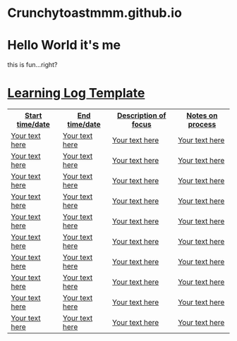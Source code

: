 # Crunchytoastmmm.github.io

<html>
<body>
<h1>Hello World it's me</h1>
<p>this is fun...right?</p>
<a href="https://github.com/Crunchytoastmmm/skills/blob/master/learning-log/index.html"

<html>
<head>
  <title>Skills Assignment Template</title>
  <meta charset="utf-8" />

  <link type="text/css" rel="stylesheet" href="../dist/css/bootstrap.css" />

</head>
<body>


<div class="container">
    <div class="row">
        <div class="col-md-12">
            <h1>Learning Log Template</h1>
            <table class="table table-bordered">
            <tr><th class="bg-primary text-white">Start time/date</th><th class="bg-primary text-white">End time/date</th><th class="bg-primary text-white">Description of focus</th><th class="bg-primary text-white">Notes on process</th>
            <tr><td>Your text here</td><td>Your text here</td><td>Your text here</td><td>Your text here</td></tr>
            <tr><td>Your text here</td><td>Your text here</td><td>Your text here</td><td>Your text here</td></tr>
            <tr><td>Your text here</td><td>Your text here</td><td>Your text here</td><td>Your text here</td></tr>
            <tr><td>Your text here</td><td>Your text here</td><td>Your text here</td><td>Your text here</td></tr>
            <tr><td>Your text here</td><td>Your text here</td><td>Your text here</td><td>Your text here</td></tr>
            <tr><td>Your text here</td><td>Your text here</td><td>Your text here</td><td>Your text here</td></tr>
            <tr><td>Your text here</td><td>Your text here</td><td>Your text here</td><td>Your text here</td></tr>
            <tr><td>Your text here</td><td>Your text here</td><td>Your text here</td><td>Your text here</td></tr>
            <tr><td>Your text here</td><td>Your text here</td><td>Your text here</td><td>Your text here</td></tr>
            <tr><td>Your text here</td><td>Your text here</td><td>Your text here</td><td>Your text here</td></tr>
            </table>
        </div>
     </div>
  </div>
 </div>

  <!-- JavaScript -->
  <script src="../js/jquery-3.1.0.min.js"></script>
  <script src="../dist/js/bootstrap.js"></script>

</body>
</html>
</body>
</html>
